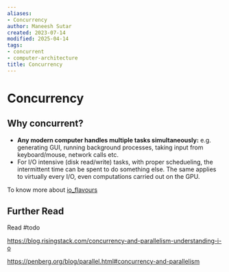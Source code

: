 ```yaml
---
aliases:
- Concurrency
author: Maneesh Sutar
created: 2023-07-14
modified: 2025-04-14
tags:
- concurrent
- computer-architecture
title: Concurrency
---
```


# Concurrency

## Why concurrent?

* **Any modern computer handles multiple tasks simultaneously:** e.g. generating GUI, running background processes, taking input from keyboard/mouse, network calls etc.
* For I/O intensive (disk read/write) tasks, with proper schedueling, the intermittent time can be spent to do something else. The same applies to virtually every I/O, even computations carried out on the GPU.

To know more about [io_flavours](../IO/io_flavours.md)

## Further Read

Read #todo

<https://blog.risingstack.com/concurrency-and-parallelism-understanding-i-o>

<https://penberg.org/blog/parallel.html#concurrency-and-parallelism>
